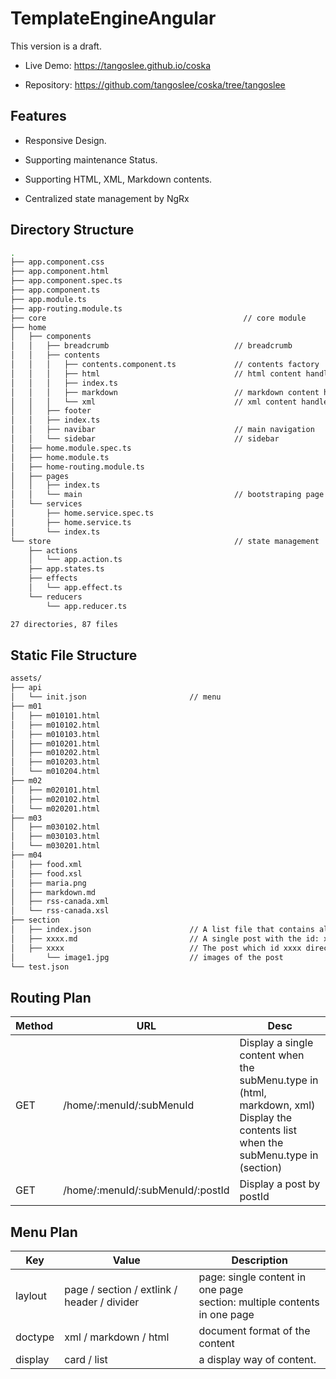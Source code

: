 # TemplateEngineAngular

This version is a draft.

- Live Demo: https://tangoslee.github.io/coska

- Repository: https://github.com/tangoslee/coska/tree/tangoslee

## Features

- Responsive Design.

- Supporting maintenance Status.

- Supporting HTML, XML, Markdown contents.

- Centralized state management by NgRx 

## Directory Structure

```bash
.
├── app.component.css
├── app.component.html
├── app.component.spec.ts
├── app.component.ts
├── app.module.ts
├── app-routing.module.ts
├── core                                            // core module
├── home
│   ├── components
│   │   ├── breadcrumb                            // breadcrumb
│   │   ├── contents
│   │   │   ├── contents.component.ts             // contents factory
│   │   │   ├── html                              // html content handler
│   │   │   ├── index.ts
│   │   │   ├── markdown                          // markdown content handler
│   │   │   └── xml                               // xml content handler (XML + XSL)
│   │   ├── footer
│   │   ├── index.ts
│   │   ├── navibar                               // main navigation
│   │   └── sidebar                               // sidebar
│   ├── home.module.spec.ts
│   ├── home.module.ts
│   ├── home-routing.module.ts
│   ├── pages
│   │   ├── index.ts
│   │   └── main                                  // bootstraping page
│   └── services
│       ├── home.service.spec.ts
│       ├── home.service.ts
│       └── index.ts
└── store                                         // state management
    ├── actions
    │   └── app.action.ts
    ├── app.states.ts
    ├── effects
    │   └── app.effect.ts
    └── reducers
        └── app.reducer.ts

27 directories, 87 files
```

## Static File Structure

```bash
assets/
├── api
│   └── init.json                       // menu
├── m01
│   ├── m010101.html
│   ├── m010102.html
│   ├── m010103.html
│   ├── m010201.html
│   ├── m010202.html
│   ├── m010203.html
│   └── m010204.html
├── m02
│   ├── m020101.html
│   ├── m020102.html
│   └── m020201.html
├── m03
│   ├── m030102.html
│   ├── m030103.html
│   └── m030201.html
├── m04
│   ├── food.xml
│   ├── food.xsl
│   ├── maria.png
│   ├── markdown.md
│   ├── rss-canada.xml
│   └── rss-canada.xsl
├── section
│   ├── index.json                      // A list file that contains all posts meta
│   ├── xxxx.md                         // A single post with the id: xxxx
│   ├── xxxx                            // The post which id xxxx directory for images
│       └── image1.jpg                  // images of the post
└── test.json
```

## Routing Plan

| Method | URL                      | Desc                                                                                                                                       |
| ------ | ------------------------ | ------------------------------------------------------------------------------------------------------------------------------------------ |
| GET    | /home/:menuId/:subMenuId | Display a single content when the subMenu.type in (html, markdown, xml) <br/> Display the contents list when the subMenu.type in (section) |
| GET    | /home/:menuId/:subMenuId/:postId            | Display a post by postId |


## Menu Plan

| Key | Value | Description |
|-----|-------|-------------|
| laylout| page / section / extlink / header / divider | page: single content in one page <br/> section: multiple contents in one page |
| doctype | xml / markdown / html | document format of the content |
| display | card / list | a display way of content. |
